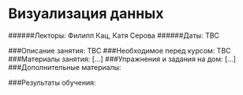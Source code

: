 

Визуализация данных
==
######Лекторы: Филипп Кац, Катя Серова
######Даты: TBC

###Описание занятия: 
TBC
###Необходимое перед курсом:
TBC
###Материалы занятия:
[…]
###Упражнения и задания на дом:
[…]
###Дополнительные материалы:

###Результаты обучения:
